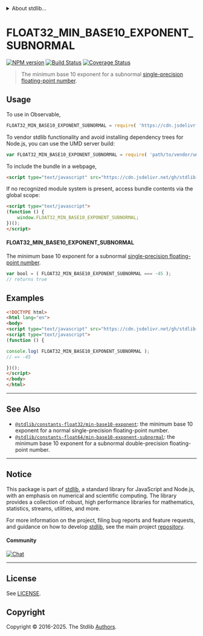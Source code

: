 <!--

@license Apache-2.0

Copyright (c) 2024 The Stdlib Authors.

Licensed under the Apache License, Version 2.0 (the "License");
you may not use this file except in compliance with the License.
You may obtain a copy of the License at

   http://www.apache.org/licenses/LICENSE-2.0

Unless required by applicable law or agreed to in writing, software
distributed under the License is distributed on an "AS IS" BASIS,
WITHOUT WARRANTIES OR CONDITIONS OF ANY KIND, either express or implied.
See the License for the specific language governing permissions and
limitations under the License.

-->


<details>
  <summary>
    About stdlib...
  </summary>
  <p>We believe in a future in which the web is a preferred environment for numerical computation. To help realize this future, we've built stdlib. stdlib is a standard library, with an emphasis on numerical and scientific computation, written in JavaScript (and C) for execution in browsers and in Node.js.</p>
  <p>The library is fully decomposable, being architected in such a way that you can swap out and mix and match APIs and functionality to cater to your exact preferences and use cases.</p>
  <p>When you use stdlib, you can be absolutely certain that you are using the most thorough, rigorous, well-written, studied, documented, tested, measured, and high-quality code out there.</p>
  <p>To join us in bringing numerical computing to the web, get started by checking us out on <a href="https://github.com/stdlib-js/stdlib">GitHub</a>, and please consider <a href="https://opencollective.com/stdlib">financially supporting stdlib</a>. We greatly appreciate your continued support!</p>
</details>

# FLOAT32_MIN_BASE10_EXPONENT_SUBNORMAL

[![NPM version][npm-image]][npm-url] [![Build Status][test-image]][test-url] [![Coverage Status][coverage-image]][coverage-url] <!-- [![dependencies][dependencies-image]][dependencies-url] -->

> The minimum base 10 exponent for a subnormal [single-precision floating-point number][ieee754].



<section class="usage">

## Usage

<!-- eslint-disable id-length -->

To use in Observable,

```javascript
FLOAT32_MIN_BASE10_EXPONENT_SUBNORMAL = require( 'https://cdn.jsdelivr.net/gh/stdlib-js/constants-float32-min-base10-exponent-subnormal@umd/browser.js' )
```

To vendor stdlib functionality and avoid installing dependency trees for Node.js, you can use the UMD server build:

```javascript
var FLOAT32_MIN_BASE10_EXPONENT_SUBNORMAL = require( 'path/to/vendor/umd/constants-float32-min-base10-exponent-subnormal/index.js' )
```

To include the bundle in a webpage,

```html
<script type="text/javascript" src="https://cdn.jsdelivr.net/gh/stdlib-js/constants-float32-min-base10-exponent-subnormal@umd/browser.js"></script>
```

If no recognized module system is present, access bundle contents via the global scope:

```html
<script type="text/javascript">
(function () {
    window.FLOAT32_MIN_BASE10_EXPONENT_SUBNORMAL;
})();
</script>
```

#### FLOAT32_MIN_BASE10_EXPONENT_SUBNORMAL

The minimum base 10 exponent for a subnormal [single-precision floating-point number][ieee754].

<!-- eslint-disable id-length -->

```javascript
var bool = ( FLOAT32_MIN_BASE10_EXPONENT_SUBNORMAL === -45 );
// returns true
```

</section>

<!-- /.usage -->

<section class="examples">

## Examples

<!-- TODO: better example -->

<!-- eslint no-undef: "error" -->

<!-- eslint-disable id-length -->

```html
<!DOCTYPE html>
<html lang="en">
<body>
<script type="text/javascript" src="https://cdn.jsdelivr.net/gh/stdlib-js/constants-float32-min-base10-exponent-subnormal@umd/browser.js"></script>
<script type="text/javascript">
(function () {

console.log( FLOAT32_MIN_BASE10_EXPONENT_SUBNORMAL );
// => -45

})();
</script>
</body>
</html>
```

</section>

<!-- /.examples -->

<!-- C interface documentation. -->



<!-- Section for related `stdlib` packages. Do not manually edit this section, as it is automatically populated. -->

<section class="related">

* * *

## See Also

-   <span class="package-name">[`@stdlib/constants-float32/min-base10-exponent`][@stdlib/constants/float32/min-base10-exponent]</span><span class="delimiter">: </span><span class="description">the minimum base 10 exponent for a normal single-precision floating-point number.</span>
-   <span class="package-name">[`@stdlib/constants-float64/min-base10-exponent-subnormal`][@stdlib/constants/float64/min-base10-exponent-subnormal]</span><span class="delimiter">: </span><span class="description">the minimum base 10 exponent for a subnormal double-precision floating-point number.</span>

</section>

<!-- /.related -->

<!-- Section for all links. Make sure to keep an empty line after the `section` element and another before the `/section` close. -->


<section class="main-repo" >

* * *

## Notice

This package is part of [stdlib][stdlib], a standard library for JavaScript and Node.js, with an emphasis on numerical and scientific computing. The library provides a collection of robust, high performance libraries for mathematics, statistics, streams, utilities, and more.

For more information on the project, filing bug reports and feature requests, and guidance on how to develop [stdlib][stdlib], see the main project [repository][stdlib].

#### Community

[![Chat][chat-image]][chat-url]

---

## License

See [LICENSE][stdlib-license].


## Copyright

Copyright &copy; 2016-2025. The Stdlib [Authors][stdlib-authors].

</section>

<!-- /.stdlib -->

<!-- Section for all links. Make sure to keep an empty line after the `section` element and another before the `/section` close. -->

<section class="links">

[npm-image]: http://img.shields.io/npm/v/@stdlib/constants-float32-min-base10-exponent-subnormal.svg
[npm-url]: https://npmjs.org/package/@stdlib/constants-float32-min-base10-exponent-subnormal

[test-image]: https://github.com/stdlib-js/constants-float32-min-base10-exponent-subnormal/actions/workflows/test.yml/badge.svg?branch=main
[test-url]: https://github.com/stdlib-js/constants-float32-min-base10-exponent-subnormal/actions/workflows/test.yml?query=branch:main

[coverage-image]: https://img.shields.io/codecov/c/github/stdlib-js/constants-float32-min-base10-exponent-subnormal/main.svg
[coverage-url]: https://codecov.io/github/stdlib-js/constants-float32-min-base10-exponent-subnormal?branch=main

<!--

[dependencies-image]: https://img.shields.io/david/stdlib-js/constants-float32-min-base10-exponent-subnormal.svg
[dependencies-url]: https://david-dm.org/stdlib-js/constants-float32-min-base10-exponent-subnormal/main

-->

[chat-image]: https://img.shields.io/gitter/room/stdlib-js/stdlib.svg
[chat-url]: https://app.gitter.im/#/room/#stdlib-js_stdlib:gitter.im

[stdlib]: https://github.com/stdlib-js/stdlib

[stdlib-authors]: https://github.com/stdlib-js/stdlib/graphs/contributors

[umd]: https://github.com/umdjs/umd
[es-module]: https://developer.mozilla.org/en-US/docs/Web/JavaScript/Guide/Modules

[deno-url]: https://github.com/stdlib-js/constants-float32-min-base10-exponent-subnormal/tree/deno
[deno-readme]: https://github.com/stdlib-js/constants-float32-min-base10-exponent-subnormal/blob/deno/README.md
[umd-url]: https://github.com/stdlib-js/constants-float32-min-base10-exponent-subnormal/tree/umd
[umd-readme]: https://github.com/stdlib-js/constants-float32-min-base10-exponent-subnormal/blob/umd/README.md
[esm-url]: https://github.com/stdlib-js/constants-float32-min-base10-exponent-subnormal/tree/esm
[esm-readme]: https://github.com/stdlib-js/constants-float32-min-base10-exponent-subnormal/blob/esm/README.md
[branches-url]: https://github.com/stdlib-js/constants-float32-min-base10-exponent-subnormal/blob/main/branches.md

[stdlib-license]: https://raw.githubusercontent.com/stdlib-js/constants-float32-min-base10-exponent-subnormal/main/LICENSE

[ieee754]: https://en.wikipedia.org/wiki/IEEE_754-1985

<!-- <related-links> -->

[@stdlib/constants/float32/min-base10-exponent]: https://github.com/stdlib-js/constants-float32-min-base10-exponent/tree/umd

[@stdlib/constants/float64/min-base10-exponent-subnormal]: https://github.com/stdlib-js/constants-float64-min-base10-exponent-subnormal/tree/umd

<!-- </related-links> -->

</section>

<!-- /.links -->
